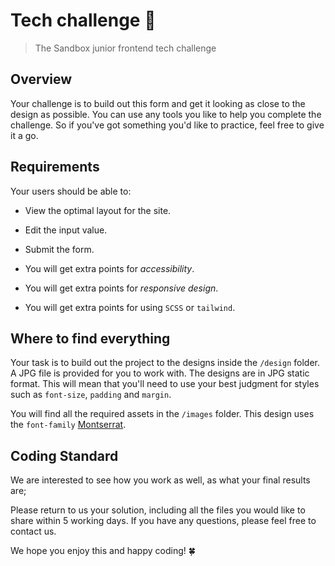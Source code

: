 # Tech challenge 🐥

> The Sandbox junior frontend tech challenge

## Overview

Your challenge is to build out this form and get it looking as close to the design as possible.
You can use any tools you like to help you complete the challenge. So if you've got something you'd like to practice, feel free to give it a go.

## Requirements

Your users should be able to:

- View the optimal layout for the site.
- Edit the input value.
- Submit the form.

- You will get extra points for _accessibility_.
- You will get extra points for _responsive design_.
- You will get extra points for using `SCSS` or `tailwind`.

## Where to find everything

Your task is to build out the project to the designs inside the `/design` folder. A JPG file is provided for you to work with.
The designs are in JPG static format. This will mean that you'll need to use your best judgment for styles such as `font-size`, `padding` and `margin`.

You will find all the required assets in the `/images` folder.
This design uses the `font-family` [Montserrat](https://fonts.google.com/specimen/Montserrat).

## Coding Standard

We are interested to see how you work as well, as what your final results are;

Please return to us your solution, including all the files you would like to share within 5 working days.
If you have any questions, please feel free to contact us.

We hope you enjoy this and happy coding! 🍀
